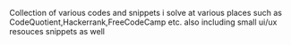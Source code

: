 Collection of various codes and snippets i solve at various places such as CodeQuotient,Hackerrank,FreeCodeCamp etc. also including small ui/ux resouces snippets as well
